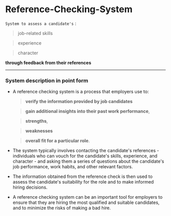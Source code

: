 # Reference-Checking-System
`System to assess a candidate's` :

> job-related skills

> experience

> character

__through feedback from their references__

---
### System description in point form

- A reference checking system is a process that employers use to:
  
  > __verify the information provided by job candidates__
  
  > __gain additional insights into their past work performance__,
  
  > __strengths__,
  
  > __weaknesses__
  
  > __overall fit for a particular role__. 

- The system typically involves contacting the candidate's references - individuals who can vouch for the candidate's skills, experience, and character - and asking them a series of questions about the candidate's job performance, work habits, and other relevant factors. 

- The information obtained from the reference check is then used to assess the candidate's suitability for the role and to make informed hiring decisions. 

- A reference checking system can be an important tool for employers to ensure that they are hiring the most qualified and suitable candidates, and to minimize the risks of making a bad hire.
